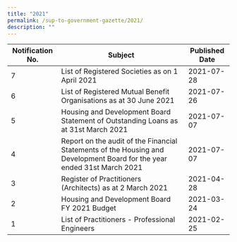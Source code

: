 ```yaml
---
title: "2021"
permalink: /sup-to-government-gazette/2021/
description: ""
---
```

|Notification No.|Subject|Published Date|
|---|---|---|
|7|List of Registered Societies as on 1 April 2021|2021-07-28|
|6|List of Registered Mutual Benefit Organisations as at 30 June 2021|2021-07-26|
|5|Housing and Development Board Statement of Outstanding Loans as at 31st March 2021|2021-07-07|
|4|Report on the audit of the Financial Statements of the Housing and Development Board for the year ended 31st March 2021|2021-07-07|
|3|Register of Practitioners (Architects) as at 2 March 2021|2021-04-28|
|2|Housing and Development Board FY 2021 Budget|2021-03-24|
|1|List of Practitioners - Professional Engineers|2021-02-25|